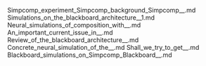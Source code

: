Simpcomp_experiment_Simpcomp_background_Simpcomp__.md
Simulations_on_the_blackboard_architecture__1.md
Neural_simulations_of_composition_with__.md
An_important_current_issue_in__.md
Review_of_the_blackboard_architecture__.md
Concrete_neural_simulation_of_the__.md
Shall_we_try_to_get__.md
Blackboard_simulations_on_Simpcomp_Blackboard__.md